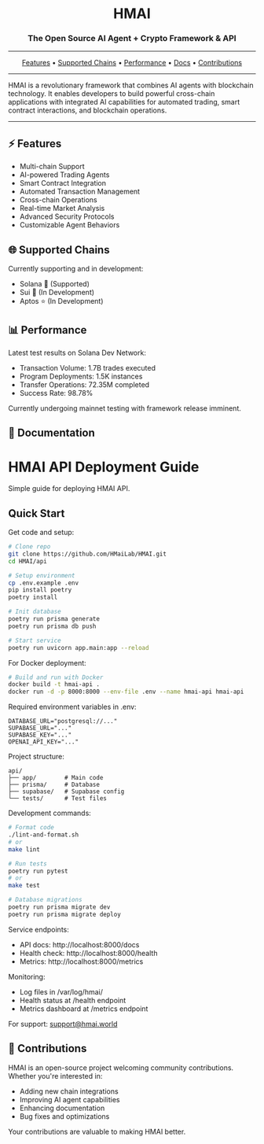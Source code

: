 <div align="center">


# HMAI

### The Open Source AI Agent + Crypto Framework & API

</div>

-----

<p align="center">
  <a href="#-features">Features</a> •
  <a href="#-supported-chains">Supported Chains</a> •
  <a href="#-performance">Performance</a> •
  <a href="https://docs.hmai.world" target="_blank">Docs</a> •
  <a href="#-contributions" target="_blank">Contributions</a>
</p>

-----

HMAI is a revolutionary framework that combines AI agents with blockchain technology. It enables developers to build powerful cross-chain applications with integrated AI capabilities for automated trading, smart contract interactions, and blockchain operations.

-----

## ⚡ Features

- Multi-chain Support
- AI-powered Trading Agents
- Smart Contract Integration
- Automated Transaction Management 
- Cross-chain Operations
- Real-time Market Analysis
- Advanced Security Protocols
- Customizable Agent Behaviors

## 🌐 Supported Chains

Currently supporting and in development:

- Solana 💫 (Supported)
- Sui 🚀 (In Development) 
- Aptos ⭐ (In Development)

## 📊 Performance

Latest test results on Solana Dev Network:

- Transaction Volume: 1.7B trades executed
- Program Deployments: 1.5K instances
- Transfer Operations: 72.35M completed
- Success Rate: 98.78%

Currently undergoing mainnet testing with framework release imminent.

## 📖 Documentation


# HMAI API Deployment Guide

Simple guide for deploying HMAI API.

## Quick Start

Get code and setup:
```bash
# Clone repo
git clone https://github.com/HMaiLab/HMAI.git
cd HMAI/api

# Setup environment
cp .env.example .env
pip install poetry
poetry install

# Init database
poetry run prisma generate
poetry run prisma db push

# Start service
poetry run uvicorn app.main:app --reload
```

For Docker deployment:
```bash
# Build and run with Docker
docker build -t hmai-api .
docker run -d -p 8000:8000 --env-file .env --name hmai-api hmai-api
```

Required environment variables in .env:
```
DATABASE_URL="postgresql://..."
SUPABASE_URL="..."
SUPABASE_KEY="..."
OPENAI_API_KEY="..."
```

Project structure:
```
api/
├── app/        # Main code
├── prisma/     # Database
├── supabase/   # Supabase config
└── tests/      # Test files
```

Development commands:
```bash
# Format code
./lint-and-format.sh
# or
make lint

# Run tests  
poetry run pytest
# or
make test

# Database migrations
poetry run prisma migrate dev
poetry run prisma migrate deploy
```

Service endpoints:
- API docs: http://localhost:8000/docs
- Health check: http://localhost:8000/health
- Metrics: http://localhost:8000/metrics

Monitoring:
- Log files in /var/log/hmai/
- Health status at /health endpoint
- Metrics dashboard at /metrics endpoint

For support: support@hmai.world


## 🤝 Contributions

HMAI is an open-source project welcoming community contributions. Whether you're interested in:

- Adding new chain integrations
- Improving AI agent capabilities
- Enhancing documentation
- Bug fixes and optimizations

Your contributions are valuable to making HMAI better.
